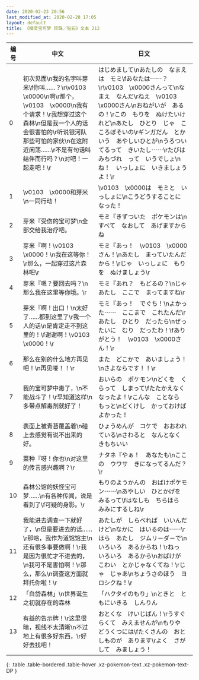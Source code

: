```yaml
---
date: 2020-02-23 20:56
last_modified_at: 2020-02-28 17:05
layout: default
title: 《精灵宝可梦 珍珠／钻石》文本 212
---
```

| 编号 | 中文 | 日文 |
| ---- | ---- | ---- |
| 0 | 初次见面\n我的名字叫芽米\f你叫……？\r\v0103　\x0000\n啊\r那个，\v0103　\x0000\n我有个请求！\r我想穿过这个森林\n但是我一个人的话会很害怕的\r听说银河队那些可怕的家伙\n在这附近闲荡……\r不是有句话叫结伴而行吗？\n对吧！一起走吧！\r | はじめまして\nあたしの　なまえは　モミ\fあなたは⋯⋯？\r\v0103　\x0000さんって\nなまえ　なんだ\rねえ　\v0103　\x0000さん\nおねがいが　あるの！\rこの　もりを　ぬけたいけれど\nあたし　ひとり　じゃ　こころぼそいの\rギンガだん　とかいう　あやしいひとが\nうろついてるって　きいたし⋯⋯\rたびはみちづれ　って　いうでしょ\nね！　いっしょに　いきましょうよ！\r |
| 1 | \v0103　\x0000和芽米\n一同行动！ | \v0103　\x0000は　モミと　いっしょに\nこうどうすることに　なった！ |
| 2 | 芽米『受伤的宝可梦\n全部交给我治疗吧。 | モミ『きずついた　ポケモンは\nすべて　なおして　あげますからね |
| 3 | 芽米『啊！\v0103　\x0000！\n我在这等你！\r那么，一起穿过这片森林吧\r | モミ『あっ！　\v0103　\x0000さん！\nあたし　まっていたんだから！\rじゃ　いっしょに　もりを　ぬけましょう\r |
| 4 | 芽米『嗯？要回去吗？\n那么我在这里等你哦。\r | モミ『あれ？　もどるの？\nじゃ　あたし　ここで　まってますね\r |
| 5 | 芽米『啊！出口！\n太好了……都到这里了\r我一个人的话\n是肯定走不到这里的！\f谢谢啊！\v0103　\x0000！\r | モミ『あっ！　でぐち！\nよかった⋯⋯　ここまで　これたんだ\rあたし　ひとり　だったら\nぜったいに　むり　だったわ！\fありがとう！　\v0103　\x0000さん！\r |
| 6 | 那么在别的什么地方再见吧！\n再见喽！！\r | また　どこかで　あいましょう！\nさよならです！！\r |
| 7 | 我的宝可梦中毒了，\n不能战斗了！\r早知道这样\n多带点解毒剂就好了！ | おいらの　ポケモン\nどくを　くらって　しまって\fたたかえなくなったよ！\rこんな　ことなら　もっと\nどくけし　かっておけば　よかった！ |
| 8 | 表面上被青苔覆盖着\n碰上去感觉有说不出来的好。 | ひょうめんが　コケで　おおわれている\nさわると　なんとなく　きもちいい |
| 9 | 菜种『呀！你也\n对这里的传言感兴趣啊？\r | ナタネ『やぁ！　あなたも\nここの　ウワサ　きになってるんだ？\r |
| 10 | 森林公馆的妖怪宝可梦……\n有各种传闻，说是看到了\f可疑的身影。\r | もりのようかんの　おばけポケモン⋯⋯\nあやしい　ひとかげを　みるって\fはなしも　ちらほら　みみにするしね\r |
| 11 | 我能进去调查一下就好了，\n但是要进去的话……\r那啥，我作为道馆馆主\n还有很多事要做啊！\r我是因为很忙才不进去的，\n我可不是害怕啊！\r那么，那么\n调查这方面就拜托你啦！\r | あたしが　しらべれば　いいんだけど\nなかに　はいるのは⋯⋯\rほら　あたし　ジムリ－ダ－で\nいろいろ　あるからね！\rねっ　いろいろ　あるから\nおばけが　こわい　とかじゃなくてね！\rじゃ　じゃあ\nちょうさのほう　ヨロシクね！\r |
| 12 | 「白岱森林」\n世界诞生之初就存在的森林 | 「ハクタイのもり」\nときと　ともにいきる　しんりん |
| 13 | 有益的告示牌！\r这里很暗，视线不太清晰\n不过地上有很多好东西，\r好好去找吧！ | おとくな　けいじばん！\rうすぐらくて　みえませんが\nもりや　どうくつには\fたくさんの　おとしものが　あります\rよく　さがして　みましょう！ |
{: .table .table-bordered .table-hover .xz-pokemon-text .xz-pokemon-text-DP }